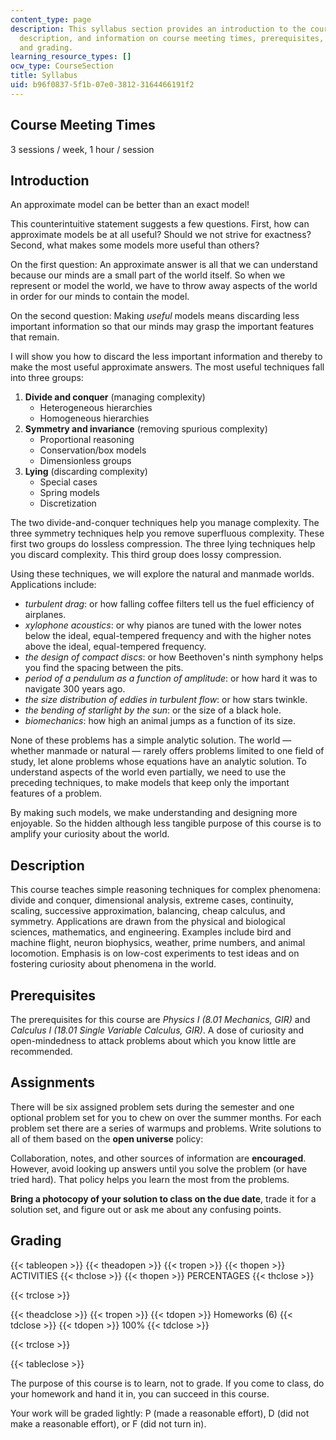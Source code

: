 ```yaml
---
content_type: page
description: This syllabus section provides an introduction to the course, the course
  description, and information on course meeting times, prerequisites, assignments,
  and grading.
learning_resource_types: []
ocw_type: CourseSection
title: Syllabus
uid: b96f0837-5f1b-07e0-3812-3164466191f2
---
```


Course Meeting Times
--------------------

3 sessions / week, 1 hour / session

Introduction
------------

An approximate model can be better than an exact model!

This counterintuitive statement suggests a few questions. First, how can approximate models be at all useful? Should we not strive for exactness? Second, what makes some models more useful than others?

On the first question: An approximate answer is all that we can understand because our minds are a small part of the world itself. So when we represent or model the world, we have to throw away aspects of the world in order for our minds to contain the model.

On the second question: Making _useful_ models means discarding less important information so that our minds may grasp the important features that remain.

I will show you how to discard the less important information and thereby to make the most useful approximate answers. The most useful techniques fall into three groups:

1.  **Divide and conquer** (managing complexity)
    *   Heterogeneous hierarchies
    *   Homogeneous hierarchies
2.  **Symmetry and invariance** (removing spurious complexity)
    *   Proportional reasoning
    *   Conservation/box models
    *   Dimensionless groups
3.  **Lying** (discarding complexity)
    *   Special cases
    *   Spring models
    *   Discretization

The two divide-and-conquer techniques help you manage complexity. The three symmetry techniques help you remove superfluous complexity. These first two groups do lossless compression. The three lying techniques help you discard complexity. This third group does lossy compression.

Using these techniques, we will explore the natural and manmade worlds. Applications include:

*   _turbulent drag_: or how falling coffee filters tell us the fuel efficiency of airplanes.
*   _xylophone acoustics_: or why pianos are tuned with the lower notes below the ideal, equal-tempered frequency and with the higher notes above the ideal, equal-tempered frequency.
*   _the design of compact discs_: or how Beethoven's ninth symphony helps you find the spacing between the pits.
*   _period of a pendulum as a function of amplitude_: or how hard it was to navigate 300 years ago.
*   _the size distribution of eddies in turbulent flow_: or how stars twinkle.
*   _the bending of starlight by the sun_: or the size of a black hole.
*   _biomechanics_: how high an animal jumps as a function of its size.

None of these problems has a simple analytic solution. The world — whether manmade or natural — rarely offers problems limited to one field of study, let alone problems whose equations have an analytic solution. To understand aspects of the world even partially, we need to use the preceding techniques, to make models that keep only the important features of a problem.

By making such models, we make understanding and designing more enjoyable. So the hidden although less tangible purpose of this course is to amplify your curiosity about the world.

Description
-----------

This course teaches simple reasoning techniques for complex phenomena: divide and conquer, dimensional analysis, extreme cases, continuity, scaling, successive approximation, balancing, cheap calculus, and symmetry. Applications are drawn from the physical and biological sciences, mathematics, and engineering. Examples include bird and machine flight, neuron biophysics, weather, prime numbers, and animal locomotion. Emphasis is on low-cost experiments to test ideas and on fostering curiosity about phenomena in the world.

Prerequisites
-------------

The prerequisites for this course are _Physics I (8.01 Mechanics, GIR)_ and _Calculus I (18.01 Single Variable Calculus, GIR)_. A dose of curiosity and open-mindedness to attack problems about which you know little are recommended.

Assignments
-----------

There will be six assigned problem sets during the semester and one optional problem set for you to chew on over the summer months. For each problem set there are a series of warmups and problems. Write solutions to all of them based on the **open universe** policy:

Collaboration, notes, and other sources of information are **encouraged**. However, avoid looking up answers until you solve the problem (or have tried hard). That policy helps you learn the most from the problems.

**Bring a photocopy of your solution to class on the due date**, trade it for a solution set, and figure out or ask me about any confusing points.

Grading
-------

{{< tableopen >}}
{{< theadopen >}}
{{< tropen >}}
{{< thopen >}}
ACTIVITIES
{{< thclose >}}
{{< thopen >}}
PERCENTAGES
{{< thclose >}}

{{< trclose >}}

{{< theadclose >}}
{{< tropen >}}
{{< tdopen >}}
Homeworks (6)
{{< tdclose >}}
{{< tdopen >}}
100%
{{< tdclose >}}

{{< trclose >}}

{{< tableclose >}}

The purpose of this course is to learn, not to grade. If you come to class, do your homework and hand it in, you can succeed in this course.

Your work will be graded lightly: P (made a reasonable effort), D (did not make a reasonable effort), or F (did not turn in).